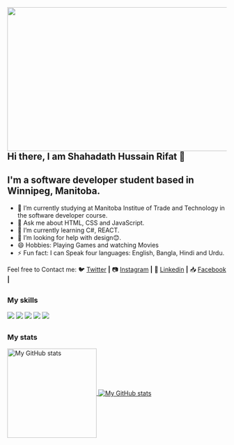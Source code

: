 <img src = https://user-images.githubusercontent.com/124025788/221348268-70b3482b-845f-459a-8ccb-ac4abafa09c3.png width=530px height=330px align=right>


## Hi there, I am Shahadath Hussain Rifat 👋

## I'm a software developer student based in Winnipeg, Manitoba.


- 🔭 I’m currently studying at Manitoba Institue of Trade and Technology in the software developer course.
- 💬 Ask me about HTML, CSS and JavaScript.
- 🌱 I’m currently learning C#, REACT.
- 🤔 I’m looking for help with design😊.
- 😄 Hobbies: Playing Games and watching Movies
- ⚡ Fun fact: I can Speak four languages: English, Bangla, Hindi and Urdu.

 Feel free to Contact me: 
🐦 [Twitter] **|** 
📷 [Instagram] **|** 
👔 [Linkedin] **|**
📥 [Facebook] **|**


[Twitter]: https://twitter.com/RifatShahadath
[instagram]: https://www.instagram.com/rifat.sh_27
[linkedin]: https://www.linkedin.com/in/shahadath-hussain-rifat-ab1566267
[Facebook]: https://www.facebook.com/profile.php?id=100008832661437

##

### My skills

![](https://img.shields.io/badge/web-html-informational?style=for-the-badge&logo=html5&logoColor=white&color=51be8d)
![](https://img.shields.io/badge/web-css-informational?style=for-the-badge&logo=css3&logoColor=white&color=51be8d)
![](https://img.shields.io/badge/code-javascript-informational?style=for-the-badge&logo=javascript&logoColor=white&color=51be8d)
![](https://img.shields.io/badge/code-python-informational?style=for-the-badge&logo=python&logoColor=white&color=51be8d)
![](https://img.shields.io/badge/code-c-informational?style=for-the-badge&logo=c&logoColor=white&color=51be8d)

##

### My stats

<a href="https://github.com/Shahadath-Rifat">
  <img height="205px" align="center" src="https://github-readme-stats.vercel.app/api?username=Shahadath-Rifat&theme=vue&show_icons=true" alt="My GitHub stats" />
</a>
<a href="https://github.com/Shahadath-Rifat">
  <img align="center" src="https://github-readme-stats.vercel.app/api/top-langs/?username=Shahadath-Rifat&theme=vue&hide=Ruby&show_icons=true&langs_count=3" alt="My 
  GitHub stats"/>
</a>
